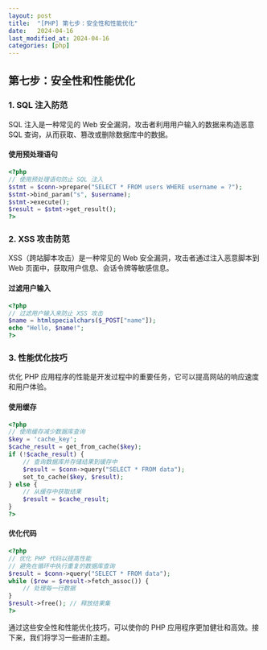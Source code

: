 ```yaml
---
layout: post
title:  "[PHP] 第七步：安全性和性能优化"
date:   2024-04-16
last_modified_at: 2024-04-16
categories: [php]
---
```


## 第七步：安全性和性能优化

### 1. SQL 注入防范
SQL 注入是一种常见的 Web 安全漏洞，攻击者利用用户输入的数据来构造恶意 SQL 查询，从而获取、篡改或删除数据库中的数据。

#### 使用预处理语句
```php
<?php
// 使用预处理语句防止 SQL 注入
$stmt = $conn->prepare("SELECT * FROM users WHERE username = ?");
$stmt->bind_param("s", $username);
$stmt->execute();
$result = $stmt->get_result();
?>
```

### 2. XSS 攻击防范
XSS（跨站脚本攻击）是一种常见的 Web 安全漏洞，攻击者通过注入恶意脚本到 Web 页面中，获取用户信息、会话令牌等敏感信息。

#### 过滤用户输入
```php
<?php
// 过滤用户输入来防止 XSS 攻击
$name = htmlspecialchars($_POST["name"]);
echo "Hello, $name!";
?>
```

### 3. 性能优化技巧
优化 PHP 应用程序的性能是开发过程中的重要任务，它可以提高网站的响应速度和用户体验。

#### 使用缓存
```php
<?php
// 使用缓存减少数据库查询
$key = 'cache_key';
$cache_result = get_from_cache($key);
if (!$cache_result) {
    // 查询数据库并存储结果到缓存中
    $result = $conn->query("SELECT * FROM data");
    set_to_cache($key, $result);
} else {
    // 从缓存中获取结果
    $result = $cache_result;
}
?>
```

#### 优化代码
```php
<?php
// 优化 PHP 代码以提高性能
// 避免在循环中执行重复的数据库查询
$result = $conn->query("SELECT * FROM data");
while ($row = $result->fetch_assoc()) {
    // 处理每一行数据
}
$result->free(); // 释放结果集
?>
```

通过这些安全性和性能优化技巧，可以使你的 PHP 应用程序更加健壮和高效。接下来，我们将学习一些进阶主题。